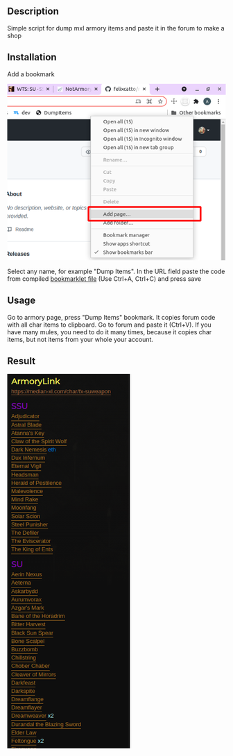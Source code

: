 ## Description

Simple script for dump mxl armory items and paste it in the forum to make a shop

## Installation

Add a bookmark

![alt text](https://github.com/felixcatto/mxlArmoryDump/blob/main/img/2021-10-15_09-47.png?raw=true)

Select any name, for example "Dump Items". In the URL field paste the code from compiled [bookmarklet file](https://raw.githubusercontent.com/felixcatto/mxlArmoryDump/main/compiled/bookmarklet.js) (Use Ctrl+A, Ctrl+C) and press save

## Usage

Go to armory page, press "Dump Items" bookmark. It copies forum code with all char items to clipboard. Go to forum and paste it (Ctrl+V). If you have many mules, you need to do it many times, because it copies char items, but not items from your whole your account.


## Result

![alt text](https://raw.githubusercontent.com/felixcatto/mxlArmoryDump/main/img/2022-06-04_10-07.png)
